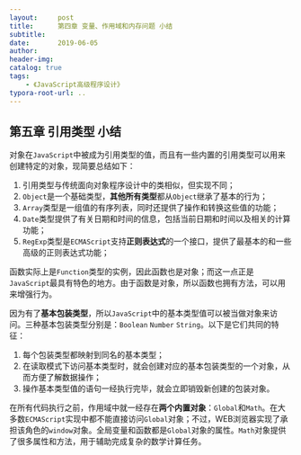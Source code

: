 ```yaml
---
layout:     post
title:      第四章 变量、作用域和内存问题 小结
subtitle:  
date:       2019-06-05
author:     
header-img: 
catalog: true
tags:
    - 《JavaScript高级程序设计》
typora-root-url: ..
---
```



## 第五章 引用类型 小结

​    对象在`JavaScript`中被成为引用类型的值，而且有一些内置的引用类型可以用来创建特定的对象，现简要总结如下：

1. 引用类型与传统面向对象程序设计中的类相似，但实现不同；
2. `Object`是一个基础类型，**其他所有类型**都从`Object`继承了基本的行为；
3. `Array`类型是一组值的有序列表，同时还提供了操作和转换这些值的功能；
4. `Date`类型提供了有关日期和时间的信息，包括当前日期和时间以及相关的计算功能；
5. `RegExp`类型是`ECMAScript`支持**正则表达式**的一个接口，提供了最基本的和一些高级的正则表达式功能；

​    函数实际上是`Function`类型的实例，因此函数也是对象；而这一点正是`JavaScript`最具有特色的地方。由于函数是对象，所以函数也拥有方法，可以用来增强行为。

​    因为有了**基本包装类型**，所以`JavaScript`中的基本类型值可以被当做对象来访问。三种基本包装类型分别是：`Boolean` `Number` `String`。以下是它们共同的特征：

1. 每个包装类型都映射到同名的基本类型；
2. 在读取模式下访问基本类型时，就会创建对应的基本包装类型的一个对象，从而方便了解数据操作；
3. 操作基本类型值的语句一经执行完毕，就会立即销毁新创建的包装对象。

​    在所有代码执行之前，作用域中就一经存在**两个内置对象**：`Global`和`Math`。在大多数`ECMAScript`实现中都不能直接访问`Global`对象；不过，WEB浏览器实现了承担该角色的`window`对象。全局变量和函数都是`Global`对象的属性。`Math`对象提供了很多属性和方法，用于辅助完成复杂的数学计算任务。